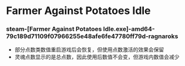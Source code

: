 # Farmer Against Potatoes Idle

### steam-[Farmer Against Potatoes Idle.exe]-amd64-79c189d71109f07966255e48afe6fe47780ff79d-ragnaroks
- 部分点数类数值重启游戏后会恢复，但使用点数激活的效果会保留
- 灵魂点数显示的是总点数，因此使用后数值不会变，但游戏内数值会减少